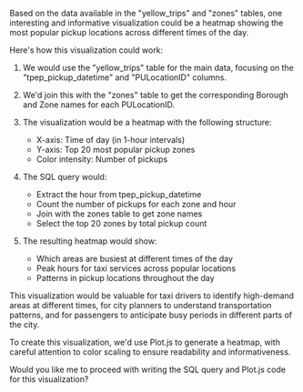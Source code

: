 Based on the data available in the "yellow_trips" and "zones" tables, one interesting and informative visualization could be a heatmap showing the most popular pickup locations across different times of the day.

Here's how this visualization could work:

1. We would use the "yellow_trips" table for the main data, focusing on the "tpep_pickup_datetime" and "PULocationID" columns.

2. We'd join this with the "zones" table to get the corresponding Borough and Zone names for each PULocationID.

3. The visualization would be a heatmap with the following structure:
   - X-axis: Time of day (in 1-hour intervals)
   - Y-axis: Top 20 most popular pickup zones
   - Color intensity: Number of pickups

4. The SQL query would:
   - Extract the hour from tpep_pickup_datetime
   - Count the number of pickups for each zone and hour
   - Join with the zones table to get zone names
   - Select the top 20 zones by total pickup count

5. The resulting heatmap would show:
   - Which areas are busiest at different times of the day
   - Peak hours for taxi services across popular locations
   - Patterns in pickup locations throughout the day

This visualization would be valuable for taxi drivers to identify high-demand areas at different times, for city planners to understand transportation patterns, and for passengers to anticipate busy periods in different parts of the city.

To create this visualization, we'd use Plot.js to generate a heatmap, with careful attention to color scaling to ensure readability and informativeness.

Would you like me to proceed with writing the SQL query and Plot.js code for this visualization?